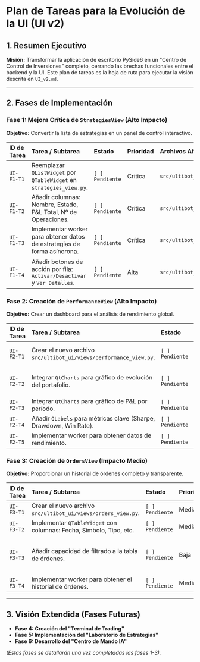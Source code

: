 # Plan de Tareas para la Evolución de la UI (UI v2)

## 1. Resumen Ejecutivo
**Misión:** Transformar la aplicación de escritorio PySide6 en un "Centro de Control de Inversiones" completo, cerrando las brechas funcionales entre el backend y la UI. Este plan de tareas es la hoja de ruta para ejecutar la visión descrita en `UI_v2.md`.

---

## 2. Fases de Implementación

### **Fase 1: Mejora Crítica de `StrategiesView` (Alto Impacto)**
**Objetivo:** Convertir la lista de estrategias en un panel de control interactivo.

| ID de Tarea | Tarea / Subtarea | Estado | Prioridad | Archivos Afectados | Notas |
| :--- | :--- | :--- | :--- | :--- | :--- |
| `UI-F1-T1` | Reemplazar `QListWidget` por `QTableWidget` en `strategies_view.py`. | `[ ] Pendiente` | Crítica | `src/ultibot_ui/views/strategies_view.py` | Base para la nueva vista. |
| `UI-F1-T2` | Añadir columnas: Nombre, Estado, P&L Total, Nº de Operaciones. | `[ ] Pendiente` | Crítica | `src/ultibot_ui/views/strategies_view.py` | Requiere conectar con `performance_service`. |
| `UI-F1-T3` | Implementar worker para obtener datos de estrategias de forma asíncrona. | `[ ] Pendiente` | Crítica | `src/ultibot_ui/workers.py` | Evitará congelar la UI. |
| `UI-F1-T4` | Añadir botones de acción por fila: `Activar/Desactivar` y `Ver Detalles`. | `[ ] Pendiente` | Alta | `src/ultibot_ui/views/strategies_view.py` | La funcionalidad de los botones se implementará después. |

### **Fase 2: Creación de `PerformanceView` (Alto Impacto)**
**Objetivo:** Crear un dashboard para el análisis de rendimiento global.

| ID de Tarea | Tarea / Subtarea | Estado | Prioridad | Archivos Afectados | Notas |
| :--- | :--- | :--- | :--- | :--- | :--- |
| `UI-F2-T1` | Crear el nuevo archivo `src/ultibot_ui/views/performance_view.py`. | `[ ] Pendiente` | Alta | `src/ultibot_ui/views/performance_view.py` | Esqueleto inicial del widget. |
| `UI-F2-T2` | Integrar `QtCharts` para gráfico de evolución del portafolio. | `[ ] Pendiente` | Alta | `src/ultibot_ui/views/performance_view.py` | Usar `QChartView` y `QLineSeries`. |
| `UI-F2-T3` | Integrar `QtCharts` para gráfico de P&L por período. | `[ ] Pendiente` | Alta | `src/ultibot_ui/views/performance_view.py` | Usar `QBarSeries`. |
| `UI-F2-T4` | Añadir `QLabels` para métricas clave (Sharpe, Drawdown, Win Rate). | `[ ] Pendiente` | Media | `src/ultibot_ui/views/performance_view.py` | - |
| `UI-F2-T5` | Implementar worker para obtener datos de rendimiento. | `[ ] Pendiente` | Alta | `src/ultibot_ui/workers.py` | - |

### **Fase 3: Creación de `OrdersView` (Impacto Medio)**
**Objetivo:** Proporcionar un historial de órdenes completo y transparente.

| ID de Tarea | Tarea / Subtarea | Estado | Prioridad | Archivos Afectados | Notas |
| :--- | :--- | :--- | :--- | :--- | :--- |
| `UI-F3-T1` | Crear el nuevo archivo `src/ultibot_ui/views/orders_view.py`. | `[ ] Pendiente` | Media | `src/ultibot_ui/views/orders_view.py` | - |
| `UI-F3-T2` | Implementar `QTableWidget` con columnas: Fecha, Símbolo, Tipo, etc. | `[ ] Pendiente` | Media | `src/ultibot_ui/views/orders_view.py` | - |
| `UI-F3-T3` | Añadir capacidad de filtrado a la tabla de órdenes. | `[ ] Pendiente` | Baja | `src/ultibot_ui/views/orders_view.py` | Se puede implementar en una iteración posterior. |
| `UI-F3-T4` | Implementar worker para obtener el historial de órdenes. | `[ ] Pendiente` | Media | `src/ultibot_ui/workers.py` | - |

---

## 3. Visión Extendida (Fases Futuras)

*   **Fase 4: Creación del "Terminal de Trading"**
*   **Fase 5: Implementación del "Laboratorio de Estrategias"**
*   **Fase 6: Desarrollo del "Centro de Mando IA"**

*(Estas fases se detallarán una vez completadas las fases 1-3).*
